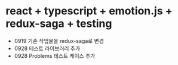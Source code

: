 # react + typescript + emotion.js + redux-saga + testing

- 0919 기존 작업물을 redux-saga로 변경
- 0928 테스트 라이브러리 추가
- 0928 Problems 테스트 케이스 추가
